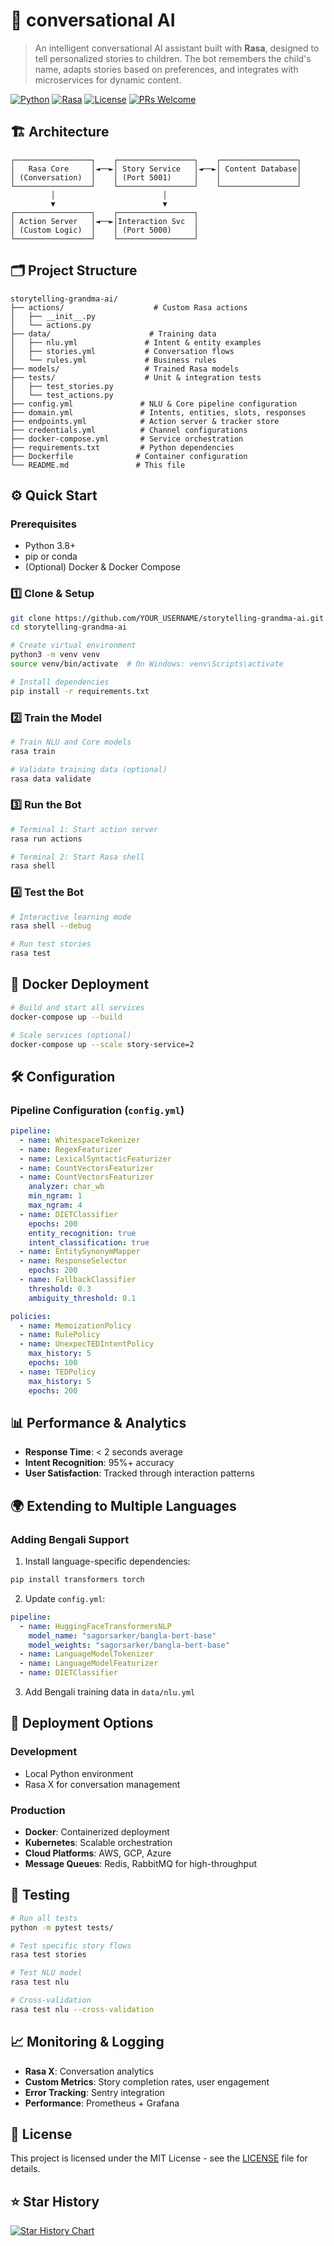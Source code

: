 # 🌸 conversational  AI

> An intelligent conversational AI assistant built with **Rasa**, designed to tell personalized stories to children. The bot remembers the child's name, adapts stories based on preferences, and integrates with microservices for dynamic content.

[![Python](https://img.shields.io/badge/python-3.8+-blue.svg)](https://www.python.org/downloads/)
[![Rasa](https://img.shields.io/badge/rasa-3.1+-purple.svg)](https://rasa.com/)
[![License](https://img.shields.io/badge/license-MIT-green.svg)](LICENSE)
[![PRs Welcome](https://img.shields.io/badge/PRs-welcome-brightgreen.svg)](CONTRIBUTING.md)


## 🏗️ Architecture

```
┌─────────────────┐    ┌─────────────────┐    ┌─────────────────┐
│   Rasa Core     │◄──►│ Story Service   │◄──►│ Content Database│
│ (Conversation)  │    │ (Port 5001)     │    │                 │
└─────────────────┘    └─────────────────┘    └─────────────────┘
         │                        │
         ▼                        ▼
┌─────────────────┐    ┌─────────────────┐
│ Action Server   │◄──►│Interaction Svc  │
│ (Custom Logic)  │    │ (Port 5000)     │
└─────────────────┘    └─────────────────┘
```

## 🗂️ Project Structure

```
storytelling-grandma-ai/
├── actions/                    # Custom Rasa actions
│   ├── __init__.py
│   └── actions.py             
├── data/                      # Training data
│   ├── nlu.yml               # Intent & entity examples
│   ├── stories.yml           # Conversation flows
│   └── rules.yml             # Business rules
├── models/                   # Trained Rasa models
├── tests/                    # Unit & integration tests
│   ├── test_stories.py
│   └── test_actions.py
├── config.yml               # NLU & Core pipeline configuration
├── domain.yml               # Intents, entities, slots, responses
├── endpoints.yml            # Action server & tracker store
├── credentials.yml          # Channel configurations
├── docker-compose.yml       # Service orchestration
├── requirements.txt         # Python dependencies
├── Dockerfile              # Container configuration
└── README.md               # This file
```

## ⚙️ Quick Start

### Prerequisites
- Python 3.8+
- pip or conda
- (Optional) Docker & Docker Compose

### 1️⃣ Clone & Setup

```bash
git clone https://github.com/YOUR_USERNAME/storytelling-grandma-ai.git
cd storytelling-grandma-ai

# Create virtual environment
python3 -m venv venv
source venv/bin/activate  # On Windows: venv\Scripts\activate

# Install dependencies
pip install -r requirements.txt
```

### 2️⃣ Train the Model

```bash
# Train NLU and Core models
rasa train

# Validate training data (optional)
rasa data validate
```

### 3️⃣ Run the Bot

```bash
# Terminal 1: Start action server
rasa run actions

# Terminal 2: Start Rasa shell
rasa shell
```

### 4️⃣ Test the Bot

```bash
# Interactive learning mode
rasa shell --debug

# Run test stories
rasa test
```

## 🐳 Docker Deployment

```bash
# Build and start all services
docker-compose up --build

# Scale services (optional)
docker-compose up --scale story-service=2
```

## 🛠️ Configuration

### Pipeline Configuration (`config.yml`)

```yaml
pipeline:
  - name: WhitespaceTokenizer
  - name: RegexFeaturizer
  - name: LexicalSyntacticFeaturizer
  - name: CountVectorsFeaturizer
  - name: CountVectorsFeaturizer
    analyzer: char_wb
    min_ngram: 1
    max_ngram: 4
  - name: DIETClassifier
    epochs: 200
    entity_recognition: true
    intent_classification: true
  - name: EntitySynonymMapper
  - name: ResponseSelector
    epochs: 200
  - name: FallbackClassifier
    threshold: 0.3
    ambiguity_threshold: 0.1

policies:
  - name: MemoizationPolicy
  - name: RulePolicy
  - name: UnexpecTEDIntentPolicy
    max_history: 5
    epochs: 100
  - name: TEDPolicy
    max_history: 5
    epochs: 200
```




## 📊 Performance & Analytics

- **Response Time**: < 2 seconds average
- **Intent Recognition**: 95%+ accuracy
- **User Satisfaction**: Tracked through interaction patterns

## 🌍 Extending to Multiple Languages

### Adding Bengali Support

1. Install language-specific dependencies:
```bash
pip install transformers torch
```

2. Update `config.yml`:
```yaml
pipeline:
  - name: HuggingFaceTransformersNLP
    model_name: "sagorsarker/bangla-bert-base"
    model_weights: "sagorsarker/bangla-bert-base"
  - name: LanguageModelTokenizer
  - name: LanguageModelFeaturizer
  - name: DIETClassifier
```

3. Add Bengali training data in `data/nlu.yml`

## 🚀 Deployment Options

### Development
- Local Python environment
- Rasa X for conversation management

### Production
- **Docker**: Containerized deployment
- **Kubernetes**: Scalable orchestration
- **Cloud Platforms**: AWS, GCP, Azure
- **Message Queues**: Redis, RabbitMQ for high-throughput

## 🧪 Testing

```bash
# Run all tests
python -m pytest tests/

# Test specific story flows
rasa test stories

# Test NLU model
rasa test nlu

# Cross-validation
rasa test nlu --cross-validation
```

## 📈 Monitoring & Logging

- **Rasa X**: Conversation analytics
- **Custom Metrics**: Story completion rates, user engagement
- **Error Tracking**: Sentry integration
- **Performance**: Prometheus + Grafana


## 📝 License

This project is licensed under the MIT License - see the [LICENSE](LICENSE) file for details.


## ⭐ Star History

[![Star History Chart](https://api.star-history.com/svg?repos=YOUR_USERNAME/storytelling-grandma-ai&type=Date)](https://star-history.com/#YOUR_USERNAME/storytelling-grandma-ai&Date)

